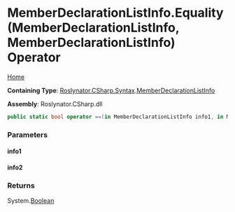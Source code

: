 <a name="_Top"></a>

# MemberDeclarationListInfo\.Equality\(MemberDeclarationListInfo, MemberDeclarationListInfo\) Operator

[Home](../../../../../README.md#_Top)

**Containing Type**: [Roslynator.CSharp.Syntax](../../README.md#_Top)\.[MemberDeclarationListInfo](../README.md#_Top)

**Assembly**: Roslynator\.CSharp\.dll

```csharp
public static bool operator ==(in MemberDeclarationListInfo info1, in MemberDeclarationListInfo info2)
```

### Parameters

#### info1

#### info2

### Returns

System\.[Boolean](https://docs.microsoft.com/en-us/dotnet/api/system.boolean)

